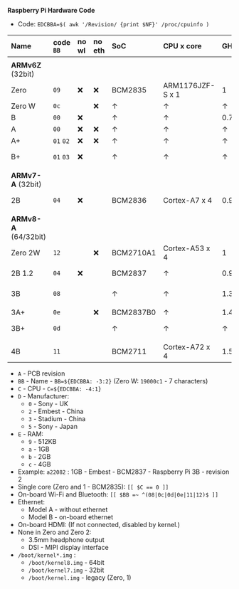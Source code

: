 **Raspberry Pi Hardware Code**

- Code: `EDCBBA=$( awk '/Revision/ {print $NF}' /proc/cpuinfo )`


| Name    | code `BB` | no wl | no eth | SoC       | CPU x core       | GHz      | code `C` | idle/max (mA) |
|:--------|:----------|:------|:-------|:----------|:-----------------|:---------|:---------|:--------------|
|         |           |       |        |           |                  |          |          |               |
| **ARMv6Z** (32bit)      |
| Zero    | `09`      | :x:   | :x:    | BCM2835   | ARM1176JZF-S x 1 | 1        | `0`      | 100 / 350     |
| Zero W  | `0c`      |       | :x:    | &#8593;   | &#8593;          | &#8593;  | &#8593;  | &#8593;       |
| B       | `00`      | :x:   |        | &#8593;   | &#8593;          | 0.7      | &#8593;  | 700           |
| A       | `00`      | :x:   | :x:    | &#8593;   | &#8593;          | &#8593;  | &#8593;  | 300           |
| A+      | `01` `02` | :x:   | :x:    | &#8593;   | &#8593;          | &#8593;  | &#8593;  | 200           |
| B+      | `01` `03` | :x:   |        | &#8593;   | &#8593;          | &#8593;  | &#8593;  | 200 / 350     |
|         |           |       |        |           |                  |          |          |               |
| **ARMv7-A** (32bit)     |
| 2B      | `04`      | :x:   |        | BCM2836   | Cortex-A7 x 4    | 0.9      | `1`      | 220 / 820     |
|         |           |       |        |           |                  |          |          |               |
| **ARMv8-A** (64/32bit)  |
| Zero 2W | `12`      |       | :x:    | BCM2710A1 | Cortex-A53 x 4   | 1        | `2`      | 100 / 600     |
| 2B 1.2  | `04`      | :x:   |        | BCM2837   | &#8593;          | 0.9      | &#8593;  | 220 / 820     |
| 3B      | `08`      |       |        | &#8593;   | &#8593;          | 1.3      | &#8593;  | 300 / 1340    |
|         |           |       |        |           |                  |          |          |               |
| 3A+     | `0e`      |       | :x:    | BCM2837B0 | &#8593;          | 1.4      | &#8593;  |               |
| 3B+     | `0d`      |       |        | &#8593;   | &#8593;          | &#8593;  | &#8593;  | 460 / 1130    |
|         |           |       |        |           |                  |          |          |               |
| 4B      | `11`      |       |        | BCM2711   | Cortex-A72 x 4   | 1.5      | `3`      | 600 / 1250    |

- `A` - PCB revision
- `BB` - Name - `BB=${EDCBBA: -3:2}` (Zero W: `19000c1` - 7 characters)
- `C` - CPU - `C=${EDCBBA: -4:1}`
- `D` - Manufacturer:
	- `0` - Sony - UK
	- `2` - Embest - China
	- `3` - Stadium - China
	- `5` - Sony - Japan
- `E` - RAM:
	- `9` - 512KB
	- `a` - 1GB
	- `b` - 2GB
	- `c` - 4GB
- Example: `a22082` : 1GB - Embest - BCM2837 - Raspberry Pi 3B - revision 2
- Single core (Zero and 1 - BCM2835): `[[ $C == 0 ]]`
- On-board Wi-Fi and Bluetooth: `[[ $BB =~ ^(08|0c|0d|0e|11|12)$ ]]`
- Ethernet:
	- Model A - without ethernet
	- Model B - on-board ethernet
- On-board HDMI: (If not connected, disabled by kernel.)
- None in Zero and Zero 2:
	- 3.5mm headphone output
	- DSI - MIPI display interface
- `/boot/kernel*.img` :
	- `/boot/kernel8.img` - 64bit
	- `/boot/kernel7.img` - 32bit
	- `/boot/kernel.img` - legacy (Zero, 1)
